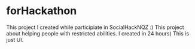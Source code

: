 # forHackathon
This project I created while participiate in SocialHackNQZ :) This project about helping people with restricted abilities. I created in 24 hours) This is just UI.
